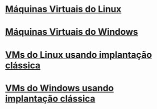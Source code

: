 # [Máquinas Virtuais do Linux](linux/overview.md)
# [Máquinas Virtuais do Windows](windows/about.md)
# [VMs do Linux usando implantação clássica](linux/overview.md?toc=%2fazure%2fvirtual-machines%2flinux%2fclassic%2ftoc.json)
# [VMs do Windows usando implantação clássica](windows/about.md?toc=%2fazure%2fvirtual-machines%2fwindows%2fclassic%2ftoc.json)

